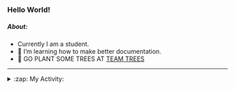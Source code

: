 ### Hello World!

##### About:
- Currently I am a student.
- 🌱 I’m learning how to make better documentation.
- 🌱 GO PLANT SOME TREES AT [TEAM TREES](https://teamtrees.org/)

---
<details>
  <summary>:zap: My Activity:</summary>
  
<!--START_SECTION:waka-->
![Code Time](http://img.shields.io/badge/Code%20Time-1%2C075%20hrs%2039%20mins-blue)

**I'm a Night 🦉** 

```text
🌞 Morning                1621 commits        ███░░░░░░░░░░░░░░░░░░░░░░   10.04 % 
🌆 Daytime                5167 commits        ████████░░░░░░░░░░░░░░░░░   32.01 % 
🌃 Evening                4744 commits        ███████░░░░░░░░░░░░░░░░░░   29.39 % 
🌙 Night                  4611 commits        ███████░░░░░░░░░░░░░░░░░░   28.56 % 
```
📅 **I'm Most Productive on Wednesday** 

```text
Monday                   2359 commits        ████░░░░░░░░░░░░░░░░░░░░░   14.61 % 
Tuesday                  1990 commits        ███░░░░░░░░░░░░░░░░░░░░░░   12.33 % 
Wednesday                3729 commits        ██████░░░░░░░░░░░░░░░░░░░   23.10 % 
Thursday                 2266 commits        ████░░░░░░░░░░░░░░░░░░░░░   14.04 % 
Friday                   1595 commits        ██░░░░░░░░░░░░░░░░░░░░░░░   09.88 % 
Saturday                 1472 commits        ██░░░░░░░░░░░░░░░░░░░░░░░   09.12 % 
Sunday                   2732 commits        ████░░░░░░░░░░░░░░░░░░░░░   16.92 % 
```


📊 **This Week I Spent My Time On** 

```text
🔥 Editors: 
VS Code                  4 hrs 29 mins       █████████████████████████   100.00 % 

🐱‍💻 Projects: 
CSF22                    2 hrs 21 mins       █████████████░░░░░░░░░░░░   52.51 % 
praise                   2 hrs 8 mins        ████████████░░░░░░░░░░░░░   47.49 % 
```


 Last Updated on 24/03/2023 09:08:54 UTC
<!--END_SECTION:waka-->
</details>
